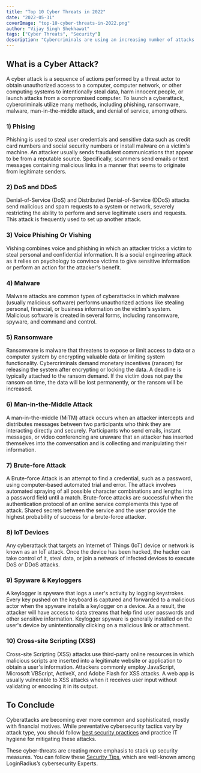 ```yaml
---
title: "Top 10 Cyber Threats in 2022"
date: "2022-05-31"
coverImage: "top-10-cyber-threats-in-2022.png"
author: "Vijay Singh Shekhawat"
tags: ["Cyber Threats", "Security"]
description: "Cybercriminals are using an increasing number of attacks to exploit web apps and steal valuable data. This article teaches about the ten most common types of cyber threats."
---
```


## What is a Cyber Attack?
A cyber attack is a sequence of actions performed by a threat actor to obtain unauthorized access to a computer, computer network, or other computing systems to intentionally steal data, harm innocent people, or launch attacks from a compromised computer. To launch a cyberattack, cybercriminals utilize many methods, including phishing, ransomware, malware, man-in-the-middle attack, and denial of service, among others.


### 1) Phising 
Phishing is used to steal user credentials and sensitive data such as credit card numbers and social security numbers or install malware on a victim's machine. An attacker usually sends fraudulent communications that appear to be from a reputable source. Specifically, scammers send emails or text messages containing malicious links in a manner that seems to originate from legitimate senders. 
 
### 2) DoS and DDoS 
Denial-of-Service (DoS) and Distributed Denial-of-Service (DDoS) attacks send malicious and spam requests to a system or network, severely restricting the ability to perform and serve legitimate users and requests. This attack is frequently used to set up another attack.

### 3) Voice Phishing Or Vishing  
Vishing combines voice and phishing in which an attacker tricks a victim to steal personal and confidential information. It is a social engineering attack as it relies on psychology to convince victims to give sensitive information or perform an action for the attacker's benefit.

### 4) Malware  
Malware attacks are common types of cyberattacks in which malware (usually malicious software) performs unauthorized actions like stealing personal, financial, or business information on the victim's system. Malicious software is created in several forms, including ransomware, spyware, and command and control.

### 5) Ransomware  
Ransomware is malware that threatens to expose or limit access to data or a computer system by encrypting valuable data or limiting system functionality. Cybercriminals demand monetary incentives (ransom) for releasing the system after encrypting or locking the data. A deadline is typically attached to the ransom demand. If the victim does not pay the ransom on time, the data will be lost permanently, or the ransom will be increased.


### 6) Man-in-the-Middle Attack 
A man-in-the-middle (MiTM) attack occurs when an attacker intercepts and distributes messages between two participants who think they are interacting directly and securely. Participants who send emails, instant messages, or video conferencing are unaware that an attacker has inserted themselves into the conversation and is collecting and manipulating their information.

### 7) Brute-fore Attack 
A Brute-force Attack is an attempt to find a credential, such as a password, using computer-based automated trial and error. The attack involves automated spraying of all possible character combinations and lengths into a password field until a match. Brute-force attacks are successful when the authentication protocol of an online service complements this type of attack. Shared secrets between the service and the user provide the highest probability of success for a brute-force attacker.

### 8) IoT Devices  
Any cyberattack that targets an Internet of Things (IoT) device or network is known as an IoT attack. Once the device has been hacked, the hacker can take control of it, steal data, or join a network of infected devices to execute DoS or DDoS attacks.

### 9) Spyware & Keyloggers  
A keylogger is spyware that logs a user's activity by logging keystrokes. Every key pushed on the keyboard is captured and forwarded to a malicious actor when the spyware installs a keylogger on a device. As a result, the attacker will have access to data streams that help find user passwords and other sensitive information. Keylogger spyware is generally installed on the user's device by unintentionally clicking on a malicious link or attachment.


### 10) Cross-site Scripting (XSS)
Cross-site Scripting (XSS) attacks use third-party online resources in which malicious scripts are inserted into a legitimate website or application to obtain a user's information. Attackers commonly employ JavaScript, Microsoft VBScript, ActiveX, and Adobe Flash for XSS attacks. A web app is usually vulnerable to XSS attacks when it receives user input without validating or encoding it in its output.


## To Conclude
Cyberattacks are becoming ever more common and sophisticated, mostly with financial motives.
While preventative cybersecurity tactics vary by attack type, you should follow [best security practices](https://www.loginradius.com/blog/identity/cybersecurity-best-practices-for-enterprises/) and practice IT hygiene for mitigating these attacks.

These cyber-threats are creating more emphasis to stack up security measures. You can follow these [Security Tips]("https://www.loginradius.com/blog/identity/tips-from-loginradius-security-expert-2022/"), which are well-known among LoginRadius’s cybersecurity Experts.

